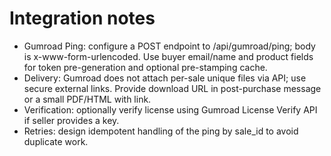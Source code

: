 # Integration notes

- Gumroad Ping: configure a POST endpoint to /api/gumroad/ping; body is x-www-form-urlencoded. Use buyer email/name and product fields for token pre-generation and optional pre-stamping cache.
- Delivery: Gumroad does not attach per-sale unique files via API; use secure external links. Provide download URL in post-purchase message or a small PDF/HTML with link.
- Verification: optionally verify license using Gumroad License Verify API if seller provides a key.
- Retries: design idempotent handling of the ping by sale_id to avoid duplicate work.
